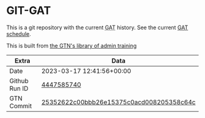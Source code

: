 # GIT-GAT

This is a git repository with the current <abbr title="Galaxy Admin Training">GAT</abbr> history. See the current [GAT schedule](https://gxy.io/gat).

This is built from [the GTN's library of admin training](https://training.galaxyproject.org/training-material/topics/admin/)

Extra | Data
--- | ---
Date | 2023-03-17 12:41:56+00:00
Github Run ID | [4447585740](https://github.com/galaxyproject/training-material/actions/runs/4447585740)
GTN Commit | [25352622c00bbb26e15375c0acd008205358c64c](https://github.com/galaxyproject/training-material/tree/25352622c00bbb26e15375c0acd008205358c64c)
